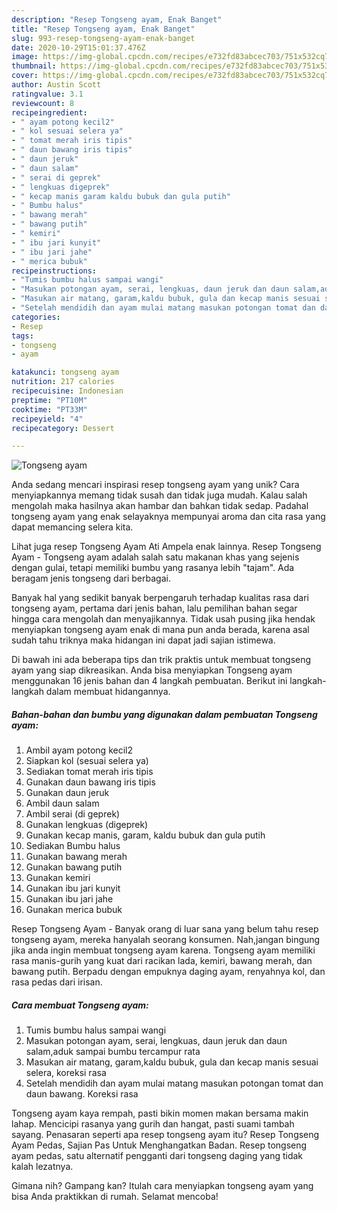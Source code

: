 ```yaml
---
description: "Resep Tongseng ayam, Enak Banget"
title: "Resep Tongseng ayam, Enak Banget"
slug: 993-resep-tongseng-ayam-enak-banget
date: 2020-10-29T15:01:37.476Z
image: https://img-global.cpcdn.com/recipes/e732fd83abcec703/751x532cq70/tongseng-ayam-foto-resep-utama.jpg
thumbnail: https://img-global.cpcdn.com/recipes/e732fd83abcec703/751x532cq70/tongseng-ayam-foto-resep-utama.jpg
cover: https://img-global.cpcdn.com/recipes/e732fd83abcec703/751x532cq70/tongseng-ayam-foto-resep-utama.jpg
author: Austin Scott
ratingvalue: 3.1
reviewcount: 8
recipeingredient:
- " ayam potong kecil2"
- " kol sesuai selera ya"
- " tomat merah iris tipis"
- " daun bawang iris tipis"
- " daun jeruk"
- " daun salam"
- " serai di geprek"
- " lengkuas digeprek"
- " kecap manis garam kaldu bubuk dan gula putih"
- " Bumbu halus"
- " bawang merah"
- " bawang putih"
- " kemiri"
- " ibu jari kunyit"
- " ibu jari jahe"
- " merica bubuk"
recipeinstructions:
- "Tumis bumbu halus sampai wangi"
- "Masukan potongan ayam, serai, lengkuas, daun jeruk dan daun salam,aduk sampai bumbu tercampur rata"
- "Masukan air matang, garam,kaldu bubuk, gula dan kecap manis sesuai selera, koreksi rasa"
- "Setelah mendidih dan ayam mulai matang masukan potongan tomat dan daun bawang. Koreksi rasa"
categories:
- Resep
tags:
- tongseng
- ayam

katakunci: tongseng ayam 
nutrition: 217 calories
recipecuisine: Indonesian
preptime: "PT10M"
cooktime: "PT33M"
recipeyield: "4"
recipecategory: Dessert

---
```



![Tongseng ayam](https://img-global.cpcdn.com/recipes/e732fd83abcec703/751x532cq70/tongseng-ayam-foto-resep-utama.jpg)

Anda sedang mencari inspirasi resep tongseng ayam yang unik? Cara menyiapkannya memang tidak susah dan tidak juga mudah. Kalau salah mengolah maka hasilnya akan hambar dan bahkan tidak sedap. Padahal tongseng ayam yang enak selayaknya mempunyai aroma dan cita rasa yang dapat memancing selera kita.

Lihat juga resep Tongseng Ayam Ati Ampela enak lainnya. Resep Tongseng Ayam - Tongseng ayam adalah salah satu makanan khas yang sejenis dengan gulai, tetapi memiliki bumbu yang rasanya lebih &#34;tajam&#34;. Ada beragam jenis tongseng dari berbagai.

Banyak hal yang sedikit banyak berpengaruh terhadap kualitas rasa dari tongseng ayam, pertama dari jenis bahan, lalu pemilihan bahan segar hingga cara mengolah dan menyajikannya. Tidak usah pusing jika hendak menyiapkan tongseng ayam enak di mana pun anda berada, karena asal sudah tahu triknya maka hidangan ini dapat jadi sajian istimewa.


Di bawah ini ada beberapa tips dan trik praktis untuk membuat tongseng ayam yang siap dikreasikan. Anda bisa menyiapkan Tongseng ayam menggunakan 16 jenis bahan dan 4 langkah pembuatan. Berikut ini langkah-langkah dalam membuat hidangannya.

<!--inarticleads1-->

##### Bahan-bahan dan bumbu yang digunakan dalam pembuatan Tongseng ayam:

1. Ambil  ayam potong kecil2
1. Siapkan  kol (sesuai selera ya)
1. Sediakan  tomat merah iris tipis
1. Gunakan  daun bawang iris tipis
1. Gunakan  daun jeruk
1. Ambil  daun salam
1. Ambil  serai (di geprek)
1. Gunakan  lengkuas (digeprek)
1. Gunakan  kecap manis, garam, kaldu bubuk dan gula putih
1. Sediakan  Bumbu halus
1. Gunakan  bawang merah
1. Gunakan  bawang putih
1. Gunakan  kemiri
1. Gunakan  ibu jari kunyit
1. Gunakan  ibu jari jahe
1. Gunakan  merica bubuk


Resep Tongseng Ayam - Banyak orang di luar sana yang belum tahu resep tongseng ayam, mereka hanyalah seorang konsumen. Nah,jangan bingung jika anda ingin membuat tongseng ayam karena. Tongseng ayam memiliki rasa manis-gurih yang kuat dari racikan lada, kemiri, bawang merah, dan bawang putih. Berpadu dengan empuknya daging ayam, renyahnya kol, dan rasa pedas dari irisan. 

<!--inarticleads2-->

##### Cara membuat Tongseng ayam:

1. Tumis bumbu halus sampai wangi
1. Masukan potongan ayam, serai, lengkuas, daun jeruk dan daun salam,aduk sampai bumbu tercampur rata
1. Masukan air matang, garam,kaldu bubuk, gula dan kecap manis sesuai selera, koreksi rasa
1. Setelah mendidih dan ayam mulai matang masukan potongan tomat dan daun bawang. Koreksi rasa


Tongseng ayam kaya rempah, pasti bikin momen makan bersama makin lahap. Mencicipi rasanya yang gurih dan hangat, pasti suami tambah sayang. Penasaran seperti apa resep tongseng ayam itu? Resep Tongseng Ayam Pedas, Sajian Pas Untuk Menghangatkan Badan. Resep tongseng ayam pedas, satu alternatif pengganti dari tongseng daging yang tidak kalah lezatnya. 

Gimana nih? Gampang kan? Itulah cara menyiapkan tongseng ayam yang bisa Anda praktikkan di rumah. Selamat mencoba!
